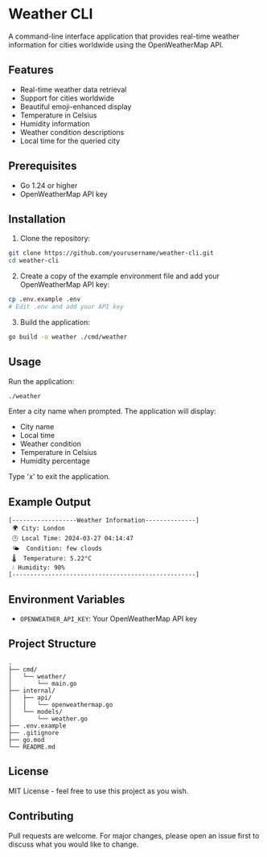 # Weather CLI

A command-line interface application that provides real-time weather information for cities worldwide using the OpenWeatherMap API.

## Features

- Real-time weather data retrieval
- Support for cities worldwide
- Beautiful emoji-enhanced display
- Temperature in Celsius
- Humidity information
- Weather condition descriptions
- Local time for the queried city

## Prerequisites

- Go 1.24 or higher
- OpenWeatherMap API key

## Installation

1. Clone the repository:
```bash
git clone https://github.com/yourusername/weather-cli.git
cd weather-cli
```

2. Create a copy of the example environment file and add your OpenWeatherMap API key:
```bash
cp .env.example .env
# Edit .env and add your API key
```

3. Build the application:
```bash
go build -o weather ./cmd/weather
```

## Usage

Run the application:
```bash
./weather
```

Enter a city name when prompted. The application will display:
- City name
- Local time
- Weather condition
- Temperature in Celsius
- Humidity percentage

Type 'x' to exit the application.

## Example Output
```
[------------------Weather Information--------------]
 🌍 City: London
 🕒 Local Time: 2024-03-27 04:14:47
 🌤️  Condition: few clouds
 🌡️  Temperature: 5.22°C
 💧 Humidity: 90%
[---------------------------------------------------]
```

## Environment Variables

- `OPENWEATHER_API_KEY`: Your OpenWeatherMap API key

## Project Structure

```
.
├── cmd/
│   └── weather/
│       └── main.go
├── internal/
│   ├── api/
│   │   └── openweathermap.go
│   └── models/
│       └── weather.go
├── .env.example
├── .gitignore
├── go.mod
└── README.md
```

## License

MIT License - feel free to use this project as you wish.

## Contributing

Pull requests are welcome. For major changes, please open an issue first to discuss what you would like to change. 